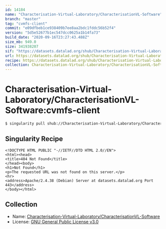 ```yaml
---
id: 14184
name: "Characterisation-Virtual-Laboratory/CharacterisationVL-Software"
branch: "master"
tag: "cvmfs-client"
commit: "e09dfbeb1ce938409b7ee8aa2bdc1fddc56b52f4"
version: "5d5e52677b1ec547dcc0625a1b14fa73"
build_date: "2020-09-16T23:27:43.488Z"
size_mb: 949.0
size: 341938207
sif: "https://datasets.datalad.org/shub/Characterisation-Virtual-Laboratory/CharacterisationVL-Software/cvmfs-client/2020-09-16-e09dfbeb-5d5e5267/5d5e52677b1ec547dcc0625a1b14fa73.sif"
url: https://datasets.datalad.org/shub/Characterisation-Virtual-Laboratory/CharacterisationVL-Software/cvmfs-client/2020-09-16-e09dfbeb-5d5e5267/
recipe: https://datasets.datalad.org/shub/Characterisation-Virtual-Laboratory/CharacterisationVL-Software/cvmfs-client/2020-09-16-e09dfbeb-5d5e5267/Singularity
collection: Characterisation-Virtual-Laboratory/CharacterisationVL-Software
---
```


# Characterisation-Virtual-Laboratory/CharacterisationVL-Software:cvmfs-client

```bash
$ singularity pull shub://Characterisation-Virtual-Laboratory/CharacterisationVL-Software:cvmfs-client
```

## Singularity Recipe

```singularity
<!DOCTYPE HTML PUBLIC "-//IETF//DTD HTML 2.0//EN">
<html><head>
<title>404 Not Found</title>
</head><body>
<h1>Not Found</h1>
<p>The requested URL was not found on this server.</p>
<hr>
<address>Apache/2.4.38 (Debian) Server at datasets.datalad.org Port 443</address>
</body></html>
```

## Collection

 - Name: [Characterisation-Virtual-Laboratory/CharacterisationVL-Software](https://github.com/Characterisation-Virtual-Laboratory/CharacterisationVL-Software)
 - License: [GNU General Public License v3.0](https://api.github.com/licenses/gpl-3.0)

